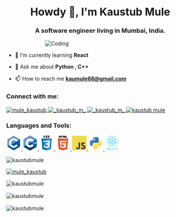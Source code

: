 <br>
<h1 align="center">Howdy 👋, I'm Kaustub Mule</h1>
<h3 align="center">A software engineer living in Mumbai, India.</h3>
<img align="right" alt="Coding" width="400" src="https://media0.giphy.com/media/gf675azxNAz2zDQ1vD/giphy.gif?cid=6c09b952hzeyoudrx19n0i8z8eyy5f152ms965izbpml33ya&rid=giphy.gif&ct=s">
<br>

- 🌱 I’m currently learning **React**

- 💬 Ask me about **Python , C++**

- 📫 How to reach me **kaumule68@gmail.com**

<h3 align="left">Connect with me:</h3>
<p align="left">
  <a href="https://twitter.com/mule_kaustub" target="blank">
    <img align="center" src="https://raw.githubusercontent.com/rahuldkjain/github-profile-readme-generator/master/src/images/icons/Social/twitter.svg" alt="mule_kaustub" height="30" width="40" />
  </a>
  <a href="https://instagram.com/_kaustub_m_" target="blank">
    <img align="center" src="https://raw.githubusercontent.com/rahuldkjain/github-profile-readme-generator/master/src/images/icons/Social/instagram.svg" alt="_kaustub_m_" height="30" width="40" />
  </a>
  <a href="https://www.linkedin.com/in/kaustub-mule-0b4ba2217/" target="blank">
    <img align="center" src="https://w7.pngwing.com/pngs/93/587/png-transparent-linkedin-logo-linkedin-logo-computer-icons-business-symbol-linkedin-icon-miscellaneous-blue-angle-thumbnail.png" alt="_kaustub_m_" height="30" width="35" />
  </a>
  <a href="https://www.codechef.com/users/mp70322000207" target="blank">
    <img align="center" src="https://cdn.jsdelivr.net/npm/simple-icons@3.1.0/icons/codechef.svg" alt="kaustub mule" height="30" width="40" />
  </a>
</p>
<h3 align="left">Languages and Tools:</h3>
<p align="left">
  <a href="https://www.cprogramming.com/" target="_blank" rel="noreferrer">
    <img src="https://raw.githubusercontent.com/devicons/devicon/master/icons/c/c-original.svg" alt="c" width="40" height="40" />
  </a>
  <a href="https://www.w3schools.com/cpp/" target="_blank" rel="noreferrer">
    <img src="https://raw.githubusercontent.com/devicons/devicon/master/icons/cplusplus/cplusplus-original.svg" alt="cplusplus" width="40" height="40" />
  </a>
  <a href="https://www.w3schools.com/css/" target="_blank" rel="noreferrer">
    <img src="https://raw.githubusercontent.com/devicons/devicon/master/icons/css3/css3-original-wordmark.svg" alt="css3" width="40" height="40" />
  </a>
  <a href="https://www.w3.org/html/" target="_blank" rel="noreferrer">
    <img src="https://raw.githubusercontent.com/devicons/devicon/master/icons/html5/html5-original-wordmark.svg" alt="html5" width="40" height="40" />
  </a>
  <a href="https://developer.mozilla.org/en-US/docs/Web/JavaScript" target="_blank" rel="noreferrer">
    <img src="https://raw.githubusercontent.com/devicons/devicon/master/icons/javascript/javascript-original.svg" alt="javascript" width="40" height="40" />
  </a>
  <a href="https://www.python.org" target="_blank" rel="noreferrer">
    <img src="https://raw.githubusercontent.com/devicons/devicon/master/icons/python/python-original.svg" alt="python" width="40" height="40" />
  </a>
  <a href="https://reactjs.org/" target="_blank" rel="noreferrer">
    <img src="https://raw.githubusercontent.com/devicons/devicon/master/icons/react/react-original-wordmark.svg" alt="react" width="40" height="40" />
  </a>
</p>
<p align="left"> <img src="https://komarev.com/ghpvc/?username=kaustubmule&label=Profile%20views&color=0e75b6&style=flat" alt="kaustubmule" /> </p>

<p align="left"> <a href="https://twitter.com/mule_kaustub" target="blank"><img src="https://img.shields.io/twitter/follow/mule_kaustub?logo=twitter&style=for-the-badge" alt="mule_kaustub" /></a> </p>
<p><img align="center" src="https://github-readme-stats.vercel.app/api/top-langs?username=kaustubmule&show_icons=true&locale=en&layout=compact" alt="kaustubmule" /></p>

<p><img align="center" src="https://github-readme-stats.vercel.app/api?username=kaustubmule&show_icons=true&locale=en" alt="kaustubmule" /></p>

<p><img align="center" src="https://github-readme-streak-stats.herokuapp.com/?user=kaustubmule&" alt="kaustubmule" /></p>
</p>
